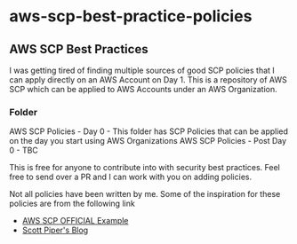 # aws-scp-best-practice-policies
## AWS SCP Best Practices

I was getting tired of finding multiple sources of good SCP policies that I can apply directly on an AWS Account on Day 1. This is a repository of AWS SCP which can be applied to AWS Accounts under an AWS Organization.

### Folder
AWS SCP Policies - Day 0 - This folder has SCP Policies that can be applied on the day you start using AWS Organizations
AWS SCP Policies - Post Day 0 - TBC

This is free for anyone to contribute into with security best practices. Feel free to send over a PR and I can work with you on adding policies.


Not all policies have been written by me. Some of the inspiration for these policies are from the following link
- [AWS SCP OFFICIAL Example](https://docs.aws.amazon.com/organizations/latest/userguide/orgs_manage_policies_scps_examples.html) 
- [Scott Piper's Blog](https://summitroute.com/blog/2020/03/25/aws_scp_best_practices/) 
